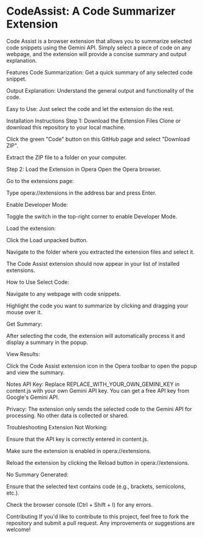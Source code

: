 # CodeAssist: A Code Summarizer Extension
Code Assist is a browser extension that allows you to summarize selected code snippets using the Gemini API. Simply select a piece of code on any webpage, and the extension will provide a concise summary and output explanation.

Features
Code Summarization: Get a quick summary of any selected code snippet.

Output Explanation: Understand the general output and functionality of the code.

Easy to Use: Just select the code and let the extension do the rest.

Installation Instructions
Step 1: Download the Extension Files
Clone or download this repository to your local machine.

Click the green "Code" button on this GitHub page and select "Download ZIP".

Extract the ZIP file to a folder on your computer.

Step 2: Load the Extension in Opera
Open the Opera browser.

Go to the extensions page:

Type opera://extensions in the address bar and press Enter.

Enable Developer Mode:

Toggle the switch in the top-right corner to enable Developer Mode.

Load the extension:

Click the Load unpacked button.

Navigate to the folder where you extracted the extension files and select it.

The Code Assist extension should now appear in your list of installed extensions.

How to Use
Select Code:

Navigate to any webpage with code snippets.

Highlight the code you want to summarize by clicking and dragging your mouse over it.

Get Summary:

After selecting the code, the extension will automatically process it and display a summary in the popup.

View Results:

Click the Code Assist extension icon in the Opera toolbar to open the popup and view the summary.

Notes
API Key: Replace REPLACE_WITH_YOUR_OWN_GEMINI_KEY in content.js with your own Gemini API key. You can get a free API key from Google's Gemini API.

Privacy: The extension only sends the selected code to the Gemini API for processing. No other data is collected or shared.

Troubleshooting
Extension Not Working:

Ensure that the API key is correctly entered in content.js.

Make sure the extension is enabled in opera://extensions.

Reload the extension by clicking the Reload button in opera://extensions.

No Summary Generated:

Ensure that the selected text contains code (e.g., brackets, semicolons, etc.).

Check the browser console (Ctrl + Shift + I) for any errors.

Contributing
If you'd like to contribute to this project, feel free to fork the repository and submit a pull request. Any improvements or suggestions are welcome!
